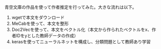 青空文庫の作品を使って作者推定を行ってみた。大きな流れは以下。

1. wgetで本文をダウンロード
1. MeCabを使って、本文を整形
1. Doc2Vecを使って、本文をベクトル化（本文から作られたベクトルをx、作者IDをyとした教師データの作成）
1. kerasを使ってニューラルネットを構成し、分類問題として教師あり学習
